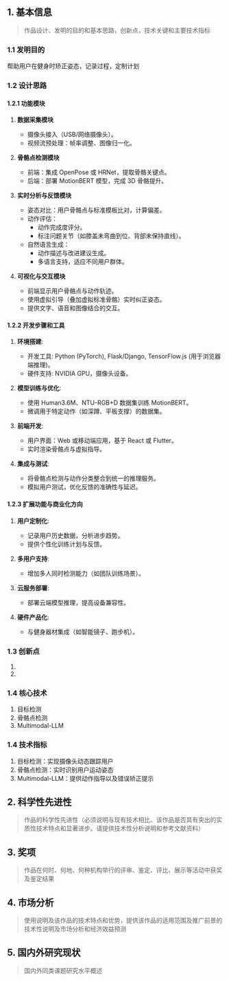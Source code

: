 ## 1. 基本信息

>作品设计、发明的目的和基本思路，创新点，技术关键和主要技术指标

### 1.1 发明目的

帮助用户在健身时矫正姿态，记录过程，定制计划

### 1.2 设计思路

#### 1.2.1 功能模块

1. **数据采集模块**
	- 摄像头接入（USB/网络摄像头）。
	- 视频流预处理：帧率调整、图像归一化。

2. **骨骼点检测模块**
	- 前端：集成 OpenPose 或 HRNet，提取骨骼关键点。
	- 后端：部署 MotionBERT 模型，完成 3D 骨骼提升。

3. **实时分析与反馈模块**
	- 姿态对比：用户骨骼点与标准模板比对，计算偏差。
	- 动作评估：
	    - 动作完成度评分。
	    - 标注问题关节（如膝盖未弯曲到位、背部未保持直线）。
	- 自然语言生成：
	    - 动作描述与改进建议生成。
	    - 多语言支持，适应不同用户群体。

4. **可视化与交互模块**
	- 前端显示用户骨骼点与动作轨迹。
	- 使用虚拟引导（叠加虚拟标准骨骼）实时纠正姿态。
	- 提供文字、语音和图像结合的交互。

#### 1.2.2 开发步骤和工具

1. **环境搭建**:
    
    - 开发工具: Python (PyTorch), Flask/Django, TensorFlow.js (用于浏览器端推理)。
    - 硬件支持: NVIDIA GPU，摄像头设备。
2. **模型训练与优化**:
    
    - 使用 Human3.6M、NTU-RGB+D 数据集训练 MotionBERT。
    - 微调用于特定动作（如深蹲、平板支撑）的数据集。
3. **前端开发**:
    
    - 用户界面：Web 或移动端应用，基于 React 或 Flutter。
    - 实时渲染骨骼点与虚拟指导。
4. **集成与测试**:
    
    - 将骨骼点检测与动作分类整合到统一的推理服务。
    - 模拟用户测试，优化反馈的准确性与延迟。

#### 1.2.3 扩展功能与商业化方向

1. **用户定制化**:
    
    - 记录用户历史数据，分析进步趋势。
    - 提供个性化训练计划与反馈。
2. **多用户支持**:
    
    - 增加多人同时检测能力（如团队训练场景）。
3. **云服务部署**:
    
    - 部署云端模型推理，提高设备兼容性。
4. **硬件产品化**:
    
    - 与健身器材集成（如智能镜子、跑步机）。

### 1.3 创新点

1. 
2. 


### 1.4 核心技术

1. 目标检测
2. 骨骼点检测
3. Multimodal-LLM

### 1.4 技术指标

1. 目标检测：实现摄像头动态跟踪用户
2. 骨骼点检测：实时识别用户运动姿态
3. Multimodal-LLM：提供动作指导以及错误矫正提示




## 2. 科学性先进性

>作品的科学性先进性（必须说明与现有技术相比、该作品是否具有突出的实质性技术特点和显著进步。请提供技术性分析说明和参考文献资料）
















## 3. 奖项

>作品在何时、何地、何种机构举行的评审、鉴定、评比、展示等活动中获奖及鉴定结果




## 4. 市场分析

>使用说明及该作品的技术特点和优势，提供该作品的适用范围及推广前景的技术性说明及市场分析和经济效益预测



## 5. 国内外研究现状

>国内外同类课题研究水平概述